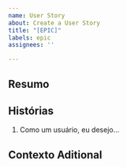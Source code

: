 ```yaml
---
name: User Story
about: Create a User Story
title: "[EPIC]"
labels: epic
assignees: ''

---
```


## Resumo
<!--- Uma síntese que resume todas as histórias, se precisar -->

## Histórias
1. Como um usuário, eu desejo...

## Contexto Aditional
<!--- Toda informação útil que ajudará a compreender com mais detalhes as histórias -->
